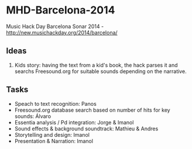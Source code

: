 MHD-Barcelona-2014
==================

Music Hack Day Barcelona Sonar 2014 - http://new.musichackday.org/2014/barcelona/

Ideas
----------

1. Kids story: having the text from a kid's book, the hack parses it and searchs Freesound.org for suitable sounds depending on the narrative.

 
 Tasks
----------

- Speach to text recognition: Panos
- Freesound.org database search based on number of hits for key sounds: Álvaro
- Essentia analysis / Pd integration: Jorge & Imanol
- Sound effects & background soundtrack: Mathieu & Andres
- Storytelling and design: Imanol
- Presentation & Narration: Imanol

